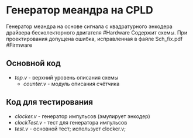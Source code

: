# Генератор меандра на CPLD
Генератор меандра на основе сигнала с квадратурного энкодера драйвера бесколекторного двигателя
#Hardware
Содержит схемы. При проектирования допущена ошибка, исправленная в файле Sch_fix.pdf
#Firmware
## Основной код

- *top.v* - верхний уровень описания схемы
    - *counter.v* - модуль описания счётчика

## Код для тестирования

- *clocker.v* - генератор импульсов (эмулирует энкодер)
- *clockTest.v* - тест для генератора импульсов
- *test.v* - основной тест; использует clocker.v;

